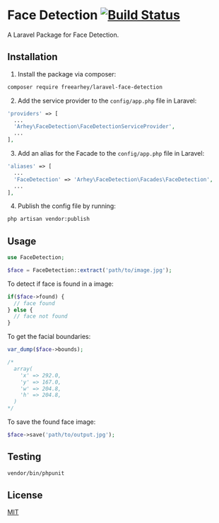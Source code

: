 # Face Detection [![Build Status](https://travis-ci.org/freearhey/laravel-face-detection.svg?branch=master)](https://travis-ci.org/freearhey/laravel-face-detection)

A Laravel Package for Face Detection.

## Installation

1. Install the package via composer:

```sh
composer require freearhey/laravel-face-detection
```

2. Add the service provider to the `config/app.php` file in Laravel:

```php
'providers' => [
  ...
  'Arhey\FaceDetection\FaceDetectionServiceProvider', 
  ...
],
```

3. Add an alias for the Facade to the `config/app.php` file in Laravel:

```php
'aliases' => [
  ...
  'FaceDetection' => 'Arhey\FaceDetection\Facades\FaceDetection', 
  ...
],
```

4. Publish the config file by running:

```sh
php artisan vendor:publish
```

## Usage

```php
use FaceDetection;

$face = FaceDetection::extract('path/to/image.jpg');
```

To detect if face is found in a image:

```php
if($face->found) {
  // face found
} else {
  // face not found
}
```

To get the facial boundaries:

```php
var_dump($face->bounds);

/*
  array(
    'x' => 292.0,
    'y' => 167.0,
    'w' => 204.8,
    'h' => 204.8,
  )
*/
```

To save the found face image:

```php
$face->save('path/to/output.jpg');
```

## Testing

```sh
vendor/bin/phpunit
```

## License

[MIT](LICENSE)

